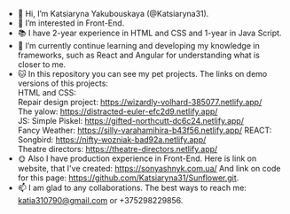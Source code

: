 - 👋 Hi, I’m Katsiaryna Yakubouskaya (@Katsiaryna31).
- 👀 I’m interested in Front-End.
- 📚  I have 2-year experience in HTML and CSS and 1-year in Java Script.
- 🌱 I’m currently continue learning and developing my knowledge in frameworks, such as React and Angular for understanding what is closer to me.
- 🐱 In this repository you can see my pet projects.
The links on demo versions of this projects:  
HTML and CSS:  
Repair design project: https://wizardly-volhard-385077.netlify.app/  
The yalow: https://distracted-euler-efc2d9.netlify.app/  
JS: 
Simple Piskel: https://gifted-northcutt-dc6c24.netlify.app/  
Fancy Weather: https://silly-varahamihira-b43f56.netlify.app/
REACT:  
Songbird: https://nifty-wozniak-bad92a.netlify.app/  
Theatre directors: https://theatre-directors.netlify.app/  
- 🌞 Also I have production experience in Front-End.
Here is link on website, that I've created: https://sonyashnyk.com.ua/
And link on code for this page: https://github.com/Katsiaryna31/Sunflower.git.
- 📫 I am glad to any collaborations. The best ways to reach me: katia310790@gmail.com or +375298229856.